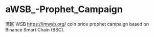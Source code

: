 # aWSB_-Prophet_Campaign
 湾区 WSB https://imwsb.org/ coin price prophet campaign based on Binance Smart Chain (BSC).
